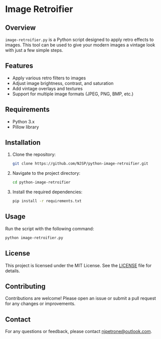 # Image Retroifier

## Overview
`image-retroifier.py` is a Python script designed to apply retro effects to images. This tool can be used to give your modern images a vintage look with just a few simple steps.

## Features
- Apply various retro filters to images
- Adjust image brightness, contrast, and saturation
- Add vintage overlays and textures
- Support for multiple image formats (JPEG, PNG, BMP, etc.)

## Requirements
- Python 3.x
- Pillow library

## Installation
1. Clone the repository:
    ```sh
    git clone https://github.com/NJSP/python-image-retroifier.git
    ```
2. Navigate to the project directory:
    ```sh
    cd python-image-retroifier
    ```
3. Install the required dependencies:
    ```sh
    pip install -r requirements.txt
    ```

## Usage
Run the script with the following command:
```sh
python image-retroifier.py
```

## License
This project is licensed under the MIT License. See the [LICENSE](LICENSE) file for details.

## Contributing
Contributions are welcome! Please open an issue or submit a pull request for any changes or improvements.

## Contact
For any questions or feedback, please contact [njpetrone@outlook.com](mailto:njpetrone@outlook.com).
